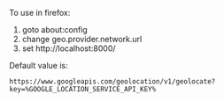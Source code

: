 To use in firefox:

1. goto about:config
2. change geo.provider.network.url
3. set http://localhost:8000/

Default value is:
```
https://www.googleapis.com/geolocation/v1/geolocate?key=%GOOGLE_LOCATION_SERVICE_API_KEY%
```
